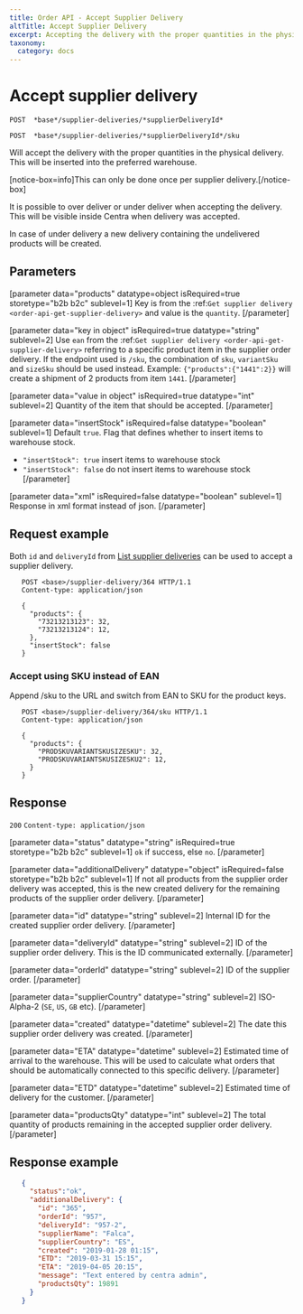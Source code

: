 ```yaml
---
title: Order API - Accept Supplier Delivery
altTitle: Accept Supplier Delivery
excerpt: Accepting the delivery with the proper quantities in the physical delivery
taxonomy:
  category: docs
---
```


# Accept supplier delivery

```text
POST  *base*/supplier-deliveries/*supplierDeliveryId*
```

```text
POST  *base*/supplier-deliveries/*supplierDeliveryId*/sku
```

Will accept the delivery with the proper quantities in the physical delivery. This will be inserted into the preferred warehouse.

[notice-box=info]This can only be done once per supplier delivery.[/notice-box]

It is possible to over deliver or under deliver when accepting the delivery. This will be visible inside Centra when delivery was accepted.

In case of under delivery a new delivery containing the undelivered products will be created.

## Parameters

[parameter data="products" datatype=object isRequired=true storetype="b2b b2c" sublevel=1]
Key is from the :ref:`Get supplier delivery <order-api-get-supplier-delivery>` and value is the ``quantity``.
[/parameter]

[parameter data="key in object" isRequired=true datatype="string" sublevel=2]
Use ``ean`` from the :ref:`Get supplier delivery <order-api-get-supplier-delivery>` referring to a specific product item in the supplier order delivery.
If the endpoint used is ``/sku``, the combination of ``sku``, ``variantSku`` and ``sizeSku`` should be used instead.
Example: ``{"products":{"1441":2}}`` will create a shipment of 2 products from item ``1441``.
[/parameter]

[parameter data="value in object" isRequired=true datatype="int" sublevel=2]
Quantity of the item that should be accepted.
[/parameter]

[parameter data="insertStock" isRequired=false datatype="boolean" sublevel=1]
Default ``true``. Flag that defines whether to insert items to warehouse stock.
* ``"insertStock": true`` insert items to warehouse stock 
* ``"insertStock": false`` do not insert items to warehouse stock
[/parameter]

[parameter data="xml" isRequired=false datatype="boolean" sublevel=1]
Response in xml format instead of json.
[/parameter]

## Request example

Both `id` and `deliveryId` from [List supplier deliveries](list-supplier-deliveries) can be used to accept a supplier delivery.

```http request
   POST <base>/supplier-delivery/364 HTTP/1.1
   Content-type: application/json

   {
     "products": {
       "73213213123": 32,
       "73213213124": 12,
     },
     "insertStock": false
   }
```

### Accept using SKU instead of EAN

Append /sku to the URL and switch from EAN to SKU for the product keys.

```http request
   POST <base>/supplier-delivery/364/sku HTTP/1.1
   Content-type: application/json

   {
     "products": {
       "PRODSKUVARIANTSKUSIZESKU": 32,
       "PRODSKUVARIANTSKUSIZESKU2": 12,
     }
   }
```

## Response

`200` `Content-type: application/json`

[parameter data="status" datatype="string" isRequired=true storetype="b2b b2c" sublevel=1]
``ok`` if success, else ``no``.
[/parameter]

[parameter data="additionalDelivery" datatype="object" isRequired=false storetype="b2b b2c" sublevel=1]
If not all products from the supplier order delivery was accepted, this is the new created delivery for the remaining products of the supplier order delivery.
[/parameter]

[parameter data="id" datatype="string" sublevel=2]
Internal ID for the created supplier order delivery.
[/parameter]

[parameter data="deliveryId" datatype="string" sublevel=2]
ID of the supplier order delivery. This is the ID communicated externally.
[/parameter]

[parameter data="orderId" datatype="string" sublevel=2]
ID of the supplier order.
[/parameter]

[parameter data="supplierCountry" datatype="string" sublevel=2]
ISO-Alpha-2 (``SE``, ``US``, ``GB`` etc).
[/parameter]

[parameter data="created" datatype="datetime" sublevel=2]
The date this supplier order delivery was created.
[/parameter]

[parameter data="ETA" datatype="datetime" sublevel=2]
Estimated time of arrival to the warehouse. This will be used to calculate what orders that should be automatically connected to this specific delivery.
[/parameter]

[parameter data="ETD" datatype="datetime" sublevel=2]
Estimated time of delivery for the customer.
[/parameter]

[parameter data="productsQty" datatype="int" sublevel=2]
The total quantity of products remaining in the accepted supplier order delivery.
[/parameter]

## Response example

```json
   {
     "status":"ok",
     "additionalDelivery": {
       "id": "365",
       "orderId": "957",
       "deliveryId": "957-2",
       "supplierName": "Falca",
       "supplierCountry": "ES",
       "created": "2019-01-28 01:15",
       "ETD": "2019-03-31 15:15",
       "ETA": "2019-04-05 20:15",
       "message": "Text entered by centra admin",
       "productsQty": 19891
     }
   }
```
